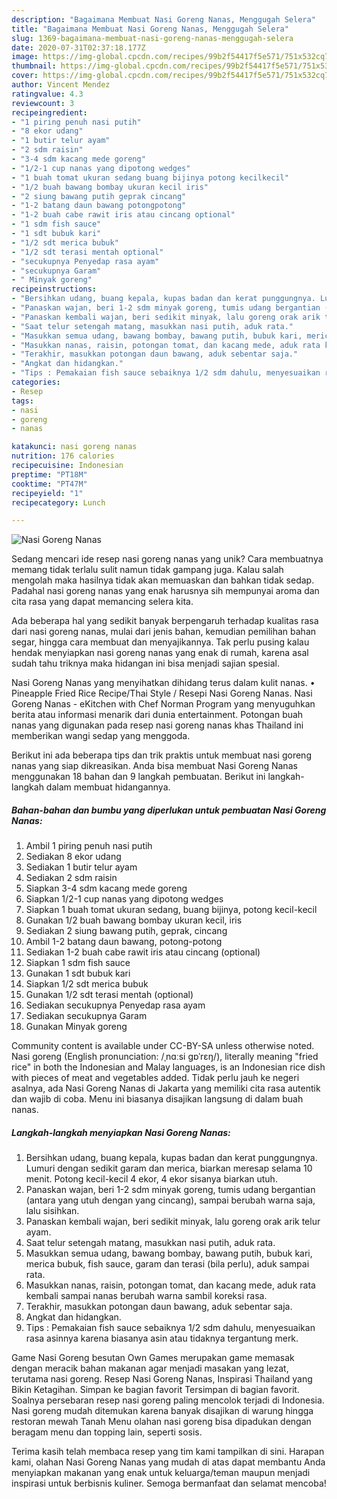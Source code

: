 ```yaml
---
description: "Bagaimana Membuat Nasi Goreng Nanas, Menggugah Selera"
title: "Bagaimana Membuat Nasi Goreng Nanas, Menggugah Selera"
slug: 1369-bagaimana-membuat-nasi-goreng-nanas-menggugah-selera
date: 2020-07-31T02:37:18.177Z
image: https://img-global.cpcdn.com/recipes/99b2f54417f5e571/751x532cq70/nasi-goreng-nanas-foto-resep-utama.jpg
thumbnail: https://img-global.cpcdn.com/recipes/99b2f54417f5e571/751x532cq70/nasi-goreng-nanas-foto-resep-utama.jpg
cover: https://img-global.cpcdn.com/recipes/99b2f54417f5e571/751x532cq70/nasi-goreng-nanas-foto-resep-utama.jpg
author: Vincent Mendez
ratingvalue: 4.3
reviewcount: 3
recipeingredient:
- "1 piring penuh nasi putih"
- "8 ekor udang"
- "1 butir telur ayam"
- "2 sdm raisin"
- "3-4 sdm kacang mede goreng"
- "1/2-1 cup nanas yang dipotong wedges"
- "1 buah tomat ukuran sedang buang bijinya potong kecilkecil"
- "1/2 buah bawang bombay ukuran kecil iris"
- "2 siung bawang putih geprak cincang"
- "1-2 batang daun bawang potongpotong"
- "1-2 buah cabe rawit iris atau cincang optional"
- "1 sdm fish sauce"
- "1 sdt bubuk kari"
- "1/2 sdt merica bubuk"
- "1/2 sdt terasi mentah optional"
- "secukupnya Penyedap rasa ayam"
- "secukupnya Garam"
- " Minyak goreng"
recipeinstructions:
- "Bersihkan udang, buang kepala, kupas badan dan kerat punggungnya. Lumuri dengan sedikit garam dan merica, biarkan meresap selama 10 menit. Potong kecil-kecil 4 ekor, 4 ekor sisanya biarkan utuh."
- "Panaskan wajan, beri 1-2 sdm minyak goreng, tumis udang bergantian (antara yang utuh dengan yang cincang), sampai berubah warna saja, lalu sisihkan."
- "Panaskan kembali wajan, beri sedikit minyak, lalu goreng orak arik telur ayam."
- "Saat telur setengah matang, masukkan nasi putih, aduk rata."
- "Masukkan semua udang, bawang bombay, bawang putih, bubuk kari, merica bubuk, fish sauce, garam dan terasi (bila perlu), aduk sampai rata."
- "Masukkan nanas, raisin, potongan tomat, dan kacang mede, aduk rata kembali sampai nanas berubah warna sambil koreksi rasa."
- "Terakhir, masukkan potongan daun bawang, aduk sebentar saja."
- "Angkat dan hidangkan."
- "Tips : Pemakaian fish sauce sebaiknya 1/2 sdm dahulu, menyesuaikan rasa asinnya karena biasanya asin atau tidaknya tergantung merk."
categories:
- Resep
tags:
- nasi
- goreng
- nanas

katakunci: nasi goreng nanas 
nutrition: 176 calories
recipecuisine: Indonesian
preptime: "PT18M"
cooktime: "PT47M"
recipeyield: "1"
recipecategory: Lunch

---
```



![Nasi Goreng Nanas](https://img-global.cpcdn.com/recipes/99b2f54417f5e571/751x532cq70/nasi-goreng-nanas-foto-resep-utama.jpg)

Sedang mencari ide resep nasi goreng nanas yang unik? Cara membuatnya memang tidak terlalu sulit namun tidak gampang juga. Kalau salah mengolah maka hasilnya tidak akan memuaskan dan bahkan tidak sedap. Padahal nasi goreng nanas yang enak harusnya sih mempunyai aroma dan cita rasa yang dapat memancing selera kita.

Ada beberapa hal yang sedikit banyak berpengaruh terhadap kualitas rasa dari nasi goreng nanas, mulai dari jenis bahan, kemudian pemilihan bahan segar, hingga cara membuat dan menyajikannya. Tak perlu pusing kalau hendak menyiapkan nasi goreng nanas yang enak di rumah, karena asal sudah tahu triknya maka hidangan ini bisa menjadi sajian spesial.

Nasi Goreng Nanas yang menyihatkan dihidang terus dalam kulit nanas. • Pineapple Fried Rice Recipe/Thai Style / Resepi Nasi Goreng Nanas. Nasi Goreng Nanas - eKitchen with Chef Norman Program yang menyuguhkan berita atau informasi menarik dari dunia entertainment. Potongan buah nanas yang digunakan pada resep nasi goreng nanas khas Thailand ini memberikan wangi sedap yang menggoda.


Berikut ini ada beberapa tips dan trik praktis untuk membuat nasi goreng nanas yang siap dikreasikan. Anda bisa membuat Nasi Goreng Nanas menggunakan 18 bahan dan 9 langkah pembuatan. Berikut ini langkah-langkah dalam membuat hidangannya.

<!--inarticleads1-->

##### Bahan-bahan dan bumbu yang diperlukan untuk pembuatan Nasi Goreng Nanas:

1. Ambil 1 piring penuh nasi putih
1. Sediakan 8 ekor udang
1. Sediakan 1 butir telur ayam
1. Sediakan 2 sdm raisin
1. Siapkan 3-4 sdm kacang mede goreng
1. Siapkan 1/2-1 cup nanas yang dipotong wedges
1. Siapkan 1 buah tomat ukuran sedang, buang bijinya, potong kecil-kecil
1. Gunakan 1/2 buah bawang bombay ukuran kecil, iris
1. Sediakan 2 siung bawang putih, geprak, cincang
1. Ambil 1-2 batang daun bawang, potong-potong
1. Sediakan 1-2 buah cabe rawit iris atau cincang (optional)
1. Siapkan 1 sdm fish sauce
1. Gunakan 1 sdt bubuk kari
1. Siapkan 1/2 sdt merica bubuk
1. Gunakan 1/2 sdt terasi mentah (optional)
1. Sediakan secukupnya Penyedap rasa ayam
1. Sediakan secukupnya Garam
1. Gunakan  Minyak goreng


Community content is available under CC-BY-SA unless otherwise noted. Nasi goreng (English pronunciation: /ˌnɑːsi ɡɒˈrɛŋ/), literally meaning &#34;fried rice&#34; in both the Indonesian and Malay languages, is an Indonesian rice dish with pieces of meat and vegetables added. Tidak perlu jauh ke negeri asalnya, ada Nasi Goreng Nanas di Jakarta yang memiliki cita rasa autentik dan wajib di coba. Menu ini biasanya disajikan langsung di dalam buah nanas. 

<!--inarticleads2-->

##### Langkah-langkah menyiapkan Nasi Goreng Nanas:

1. Bersihkan udang, buang kepala, kupas badan dan kerat punggungnya. Lumuri dengan sedikit garam dan merica, biarkan meresap selama 10 menit. Potong kecil-kecil 4 ekor, 4 ekor sisanya biarkan utuh.
1. Panaskan wajan, beri 1-2 sdm minyak goreng, tumis udang bergantian (antara yang utuh dengan yang cincang), sampai berubah warna saja, lalu sisihkan.
1. Panaskan kembali wajan, beri sedikit minyak, lalu goreng orak arik telur ayam.
1. Saat telur setengah matang, masukkan nasi putih, aduk rata.
1. Masukkan semua udang, bawang bombay, bawang putih, bubuk kari, merica bubuk, fish sauce, garam dan terasi (bila perlu), aduk sampai rata.
1. Masukkan nanas, raisin, potongan tomat, dan kacang mede, aduk rata kembali sampai nanas berubah warna sambil koreksi rasa.
1. Terakhir, masukkan potongan daun bawang, aduk sebentar saja.
1. Angkat dan hidangkan.
1. Tips : Pemakaian fish sauce sebaiknya 1/2 sdm dahulu, menyesuaikan rasa asinnya karena biasanya asin atau tidaknya tergantung merk.


Game Nasi Goreng besutan Own Games merupakan game memasak dengan meracik bahan makanan agar menjadi masakan yang lezat, terutama nasi goreng. Resep Nasi Goreng Nanas, Inspirasi Thailand yang Bikin Ketagihan. Simpan ke bagian favorit Tersimpan di bagian favorit. Soalnya persebaran resep nasi goreng paling mencolok terjadi di Indonesia. Nasi goreng mudah ditemukan karena banyak disajikan di warung hingga restoran mewah Tanah Menu olahan nasi goreng bisa dipadukan dengan beragam menu dan topping lain, seperti sosis. 

Terima kasih telah membaca resep yang tim kami tampilkan di sini. Harapan kami, olahan Nasi Goreng Nanas yang mudah di atas dapat membantu Anda menyiapkan makanan yang enak untuk keluarga/teman maupun menjadi inspirasi untuk berbisnis kuliner. Semoga bermanfaat dan selamat mencoba!
